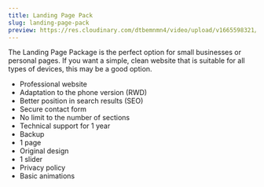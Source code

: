 ```yaml
---
title: Landing Page Pack
slug: landing-page-pack
preview: https://res.cloudinary.com/dtbemnmn4/video/upload/v1665598321/bmw_vtlgxg.webm
---
```


The Landing Page Package is the perfect option for small businesses or personal pages. If you want a simple, clean website that is suitable for all types of devices, this may be a good option.

- Professional website
- Adaptation to the phone version (RWD)
- Better position in search results (SEO)
- Secure contact form
- No limit to the number of sections
- Technical support for 1 year
- Backup
- 1 page
- Original design
- 1 slider
- Privacy policy
- Basic animations
